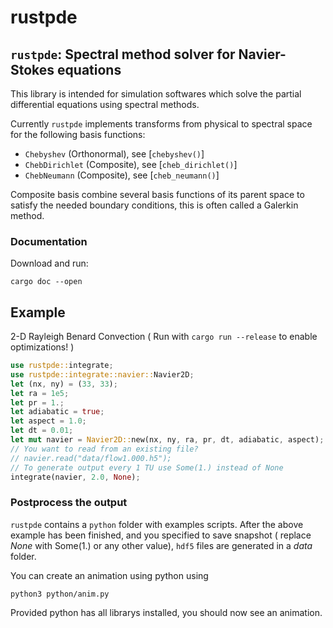 # rustpde

## `rustpde`: Spectral method solver for Navier-Stokes equations

This library is intended for simulation softwares which solve the
partial differential equations using spectral methods.

Currently `rustpde` implements transforms from physical to spectral space
for the following basis functions:
- `Chebyshev` (Orthonormal), see [`chebyshev()`]
- `ChebDirichlet` (Composite), see [`cheb_dirichlet()`]
- `ChebNeumann` (Composite), see [`cheb_neumann()`]

Composite basis combine several basis functions of its parent space to
satisfy the needed boundary conditions, this is often called a Galerkin method.

### Documentation

Download and run:

`cargo doc --open`

## Example
2-D Rayleigh Benard Convection ( Run with `cargo run --release` to enable optimizations! )
```rust
use rustpde::integrate;
use rustpde::integrate::navier::Navier2D;
let (nx, ny) = (33, 33);
let ra = 1e5;
let pr = 1.;
let adiabatic = true;
let aspect = 1.0;
let dt = 0.01;
let mut navier = Navier2D::new(nx, ny, ra, pr, dt, adiabatic, aspect);
// You want to read from an existing file?
// navier.read("data/flow1.000.h5");
// To generate output every 1 TU use Some(1.) instead of None
integrate(navier, 2.0, None);
```

### Postprocess the output

`rustpde` contains a `python` folder with examples scripts.
After the above example has been finished, and you specified
to save snapshot ( replace *None* with Some(1.) or any
other value), `hdf5` files are generated in a *data* folder.

You can create an animation using python using

`python3 python/anim.py`

Provided python has all librarys installed, you should now
see an animation.
